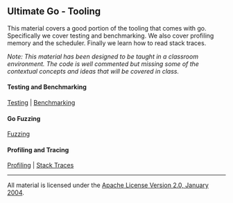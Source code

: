 ## Ultimate Go - Tooling
This material covers a good portion of the tooling that comes with go. Specifically we cover testing and benchmarking. We also cover profiling memory and the scheduler. Finally we learn how to read stack traces.

*Note: This material has been designed to be taught in a classroom environment. The code is well commented but missing some of the contextual concepts and ideas that will be covered in class.*

#### Testing and Benchmarking
[Testing](../../../topics/testing/README.md) | 
[Benchmarking](../../../topics/benchmarking/README.md)

#### Go Fuzzing
[Fuzzing](../../../topics/fuzzing/README.md)

#### Profiling and Tracing
[Profiling](../../../topics/profiling/README.md) | 
[Stack Traces](../../../topics/stack_trace/README.md)
___
All material is licensed under the [Apache License Version 2.0, January 2004](http://www.apache.org/licenses/LICENSE-2.0).
